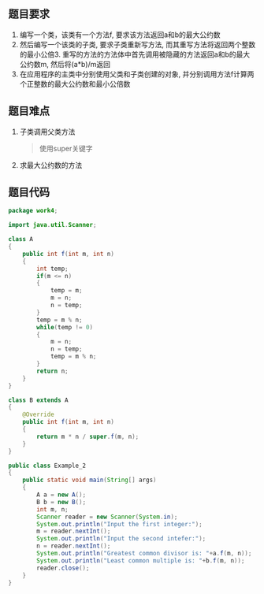 ## 题目要求

1. 编写一个类，该类有一个方法f, 要求该方法返回a和b的最大公约数
2. 然后编写一个该类的子类, 要求子类重新写方法, 而其重写方法将返回两个整数的最小公倍3. 重写的方法的方法体中首先调用被隐藏的方法返回a和b的最大公约数m, 然后将(a*b)/m返回
3. 在应用程序的主类中分别使用父类和子类创建的对象, 并分别调用方法f计算两个正整数的最大公约数和最小公倍数

## 题目难点

1. 子类调用父类方法
   
   >使用super关键字
2. 求最大公约数的方法

## 题目代码

``` Java
package work4;

import java.util.Scanner;

class A
{
	public int f(int m, int n)
	{
		int temp;
		if(m <= n)
		{
			temp = m;
			m = n;
			n = temp;
		}
		temp = m % n;
		while(temp != 0)
		{
			m = n;
			n = temp;
			temp = m % n;
		}
		return n;
	}
}

class B extends A
{
	@Override
	public int f(int m, int n)
	{
		return m * n / super.f(m, n);
	}
}

public class Example_2
{
	public static void main(String[] args)
	{
		A a = new A();
		B b = new B();
		int m, n;
		Scanner reader = new Scanner(System.in);
		System.out.println("Input the first integer:");
		m = reader.nextInt();
		System.out.println("Input the second intefer:");
		n = reader.nextInt();
		System.out.println("Greatest common divisor is: "+a.f(m, n));
		System.out.println("Least common multiple is: "+b.f(m, n));
		reader.close();
	}
}
```
